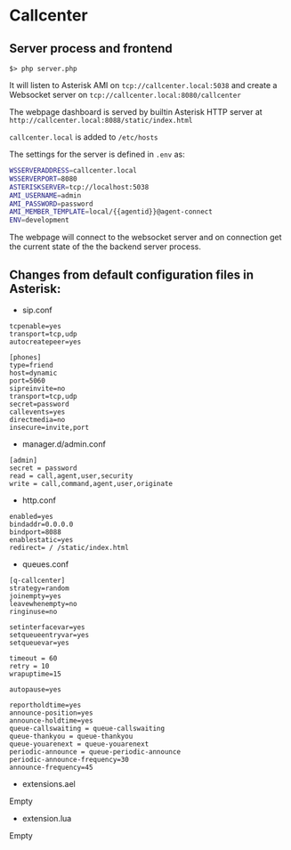 # Callcenter

## Server process and frontend

```
$> php server.php
```

It will listen to Asterisk AMI on ```tcp://callcenter.local:5038```
and create a Websocket server on ```tcp://callcenter.local:8080/callcenter```

The webpage dashboard is served by builtin Asterisk HTTP server
at ```http://callcenter.local:8088/static/index.html```

```callcenter.local``` is added to ```/etc/hosts```

The settings for the server is defined in ```.env``` as:

```bash
WSSERVERADDRESS=callcenter.local
WSSERVERPORT=8080
ASTERISKSERVER=tcp://localhost:5038
AMI_USERNAME=admin
AMI_PASSWORD=password
AMI_MEMBER_TEMPLATE=local/{{agentid}}@agent-connect
ENV=development
```

The webpage will connect to the websocket server and on connection
get the current state of the the backend server process.

## Changes from default configuration files in Asterisk:

* sip.conf

```
tcpenable=yes
transport=tcp,udp
autocreatepeer=yes

[phones]
type=friend
host=dynamic
port=5060
sipreinvite=no
transport=tcp,udp
secret=password
callevents=yes
directmedia=no
insecure=invite,port
```

* manager.d/admin.conf

```
[admin]
secret = password
read = call,agent,user,security
write = call,command,agent,user,originate
```

* http.conf

```
enabled=yes
bindaddr=0.0.0.0
bindport=8088
enablestatic=yes
redirect= / /static/index.html
```

* queues.conf

```
[q-callcenter]
strategy=random
joinempty=yes
leavewhenempty=no
ringinuse=no

setinterfacevar=yes
setqueueentryvar=yes
setqueuevar=yes

timeout = 60
retry = 10
wrapuptime=15

autopause=yes

reportholdtime=yes
announce-position=yes
announce-holdtime=yes
queue-callswaiting = queue-callswaiting
queue-thankyou = queue-thankyou
queue-youarenext = queue-youarenext
periodic-announce = queue-periodic-announce
periodic-announce-frequency=30
announce-frequency=45
```

* extensions.ael

Empty

* extension.lua

Empty
